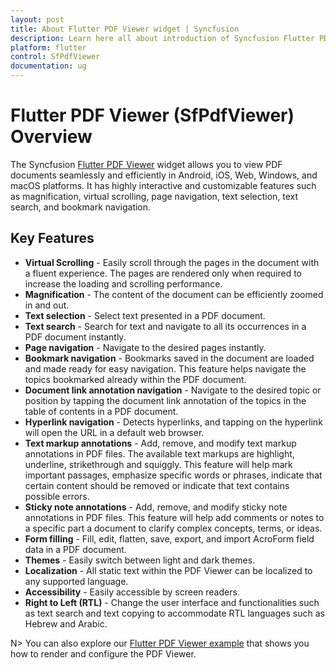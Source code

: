 ```yaml
---
layout: post
title: About Flutter PDF Viewer widget | Syncfusion
description: Learn here all about introduction of Syncfusion Flutter PDF Viewer (SfPdfViewer) widget, its features, and more.
platform: flutter
control: SfPdfViewer
documentation: ug
---
```


# Flutter PDF Viewer (SfPdfViewer) Overview

The Syncfusion [Flutter PDF Viewer](https://www.syncfusion.com/flutter-widgets/flutter-pdf-viewer) widget allows you to view PDF documents seamlessly and efficiently in Android, iOS, Web, Windows, and macOS platforms. It has highly interactive and customizable features such as magnification, virtual scrolling, page navigation, text selection, text search, and bookmark navigation.

## Key Features

* **Virtual Scrolling** - Easily scroll through the pages in the document with a fluent experience. The pages are rendered only when required to increase the loading and scrolling performance.
* **Magnification** - The content of the document can be efficiently zoomed in and out.
* **Text selection** - Select text presented in a PDF document.
* **Text search** - Search for text and navigate to all its occurrences in a PDF document instantly.
* **Page navigation** - Navigate to the desired pages instantly.
* **Bookmark navigation** - Bookmarks saved in the document are loaded and made ready for easy navigation. This feature helps navigate the topics bookmarked already within the PDF document.
* **Document link annotation navigation** - Navigate to the desired topic or position by tapping the document link annotation of the topics in the table of contents in a PDF document.
* **Hyperlink navigation** - Detects hyperlinks, and tapping on the hyperlink will open the URL in a default web browser.
* **Text markup annotations** - Add, remove, and modify text markup annotations in PDF files. The available text markups are highlight, underline, strikethrough and squiggly. This feature will help mark important passages, emphasize specific words or phrases, indicate that certain content should be removed or indicate that text contains possible errors.
* **Sticky note annotations** - Add, remove, and modify sticky note annotations in PDF files. This feature will help add comments or notes to a specific part a document to clarify complex concepts, terms, or ideas.
* **Form filling** - Fill, edit, flatten, save, export, and import AcroForm field data in a PDF document.
* **Themes** - Easily switch between light and dark themes.
* **Localization** - All static text within the PDF Viewer can be localized to any supported language.
* **Accessibility** - Easily accessible by screen readers.
* **Right to Left (RTL)** - Change the user interface and functionalities such as text search and text copying to accommodate RTL languages such as Hebrew and Arabic.

N> You can also explore our [Flutter PDF Viewer example](https://flutter.syncfusion.com/#/pdf-viewer/getting-started) that shows you how to render and configure the PDF Viewer.
